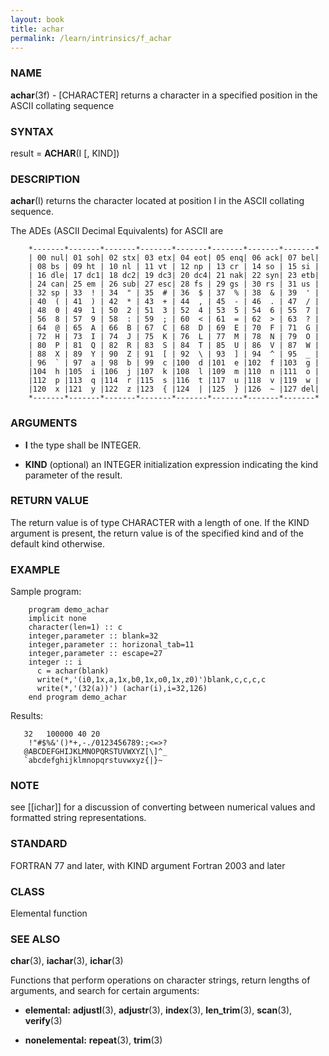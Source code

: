 ```yaml
---
layout: book
title: achar
permalink: /learn/intrinsics/f_achar
---
```

### NAME

**achar**(3f) - \[CHARACTER\] returns a character in a
specified position in the ASCII collating sequence

### SYNTAX

result = **ACHAR**(I \[, KIND\])

### DESCRIPTION

**achar**(I) returns the character located at position I in the ASCII
collating sequence.

The ADEs (ASCII Decimal Equivalents) for ASCII are

```
    *-------*-------*-------*-------*-------*-------*-------*-------*
    | 00 nul| 01 soh| 02 stx| 03 etx| 04 eot| 05 enq| 06 ack| 07 bel|
    | 08 bs | 09 ht | 10 nl | 11 vt | 12 np | 13 cr | 14 so | 15 si |
    | 16 dle| 17 dc1| 18 dc2| 19 dc3| 20 dc4| 21 nak| 22 syn| 23 etb|
    | 24 can| 25 em | 26 sub| 27 esc| 28 fs | 29 gs | 30 rs | 31 us |
    | 32 sp | 33  ! | 34  " | 35  # | 36  $ | 37  % | 38  & | 39  ' |
    | 40  ( | 41  ) | 42  * | 43  + | 44  , | 45  - | 46  . | 47  / |
    | 48  0 | 49  1 | 50  2 | 51  3 | 52  4 | 53  5 | 54  6 | 55  7 |
    | 56  8 | 57  9 | 58  : | 59  ; | 60  < | 61  = | 62  > | 63  ? |
    | 64  @ | 65  A | 66  B | 67  C | 68  D | 69  E | 70  F | 71  G |
    | 72  H | 73  I | 74  J | 75  K | 76  L | 77  M | 78  N | 79  O |
    | 80  P | 81  Q | 82  R | 83  S | 84  T | 85  U | 86  V | 87  W |
    | 88  X | 89  Y | 90  Z | 91  [ | 92  \ | 93  ] | 94  ^ | 95  _ |
    | 96  ` | 97  a | 98  b | 99  c |100  d |101  e |102  f |103  g |
    |104  h |105  i |106  j |107  k |108  l |109  m |110  n |111  o |
    |112  p |113  q |114  r |115  s |116  t |117  u |118  v |119  w |
    |120  x |121  y |122  z |123  { |124  | |125  } |126  ~ |127 del|
    *-------*-------*-------*-------*-------*-------*-------*-------*
```

### ARGUMENTS

  - **I**
    the type shall be INTEGER.

  - **KIND**
    (optional) an INTEGER initialization expression indicating the kind
    parameter of the result.

### RETURN VALUE

The return value is of type CHARACTER with a length of one. If the KIND
argument is present, the return value is of the specified kind and of
the default kind otherwise.

### EXAMPLE

Sample program:

```
    program demo_achar
    implicit none
    character(len=1) :: c
    integer,parameter :: blank=32
    integer,parameter :: horizonal_tab=11
    integer,parameter :: escape=27
    integer :: i
      c = achar(blank)
      write(*,'(i0,1x,a,1x,b0,1x,o0,1x,z0)')blank,c,c,c,c
      write(*,'(32(a))') (achar(i),i=32,126)
    end program demo_achar
```

Results:

```
   32   100000 40 20
    !"#$%&'()*+,-./0123456789:;<=>?
   @ABCDEFGHIJKLMNOPQRSTUVWXYZ[\]^_
   `abcdefghijklmnopqrstuvwxyz{|}~
```

### NOTE

see \[\[ichar\]\] for a discussion of converting between numerical
values and formatted string representations.

### STANDARD

FORTRAN 77 and later, with KIND argument Fortran 2003 and later

### CLASS

Elemental function

### SEE ALSO

**char**(3), **iachar**(3), **ichar**(3)

Functions that perform operations on character strings, return lengths
of arguments, and search for certain arguments:

  - **elemental:**
    **adjustl**(3), **adjustr**(3), **index**(3), **len\_trim**(3),
    **scan**(3), **verify**(3)

  - **nonelemental:**
    **repeat**(3), **trim**(3)
